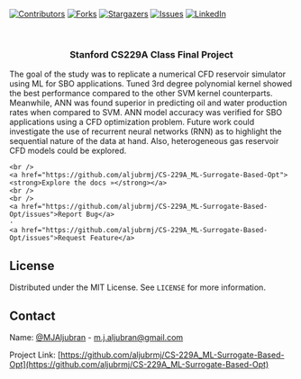 <!-- PROJECT SHIELDS -->
<!--
*** I'm using markdown "reference style" links for readability.
*** Reference links are enclosed in brackets [ ] instead of parentheses ( ).
*** See the bottom of this document for the declaration of the reference variables
*** for contributors-url, forks-url, etc. This is an optional, concise syntax you may use.
*** https://www.markdownguide.org/basic-syntax/#reference-style-links
-->
[![Contributors][contributors-shield]][contributors-url]
[![Forks][forks-shield]][forks-url]
[![Stargazers][stars-shield]][stars-url]
[![Issues][issues-shield]][issues-url]
[![LinkedIn][linkedin-shield]][linkedin-url]



<!-- PROJECT LOGO -->
<br />
<p align="center">

  <h3 align="center">Stanford CS229A Class Final Project</h3>
The goal of the study was to replicate a numerical CFD reservoir simulator using ML for SBO applications. Tuned 3rd degree polynomial kernel showed the best performance compared to the other SVM kernel counterparts. Meanwhile, ANN was found superior in predicting oil and water production rates when compared to SVM. ANN model accuracy was verified for SBO applications using a CFD optimization problem. Future work could investigate the use of recurrent neural networks (RNN) as to highlight the sequential nature of the data at hand. Also, heterogeneous gas reservoir CFD models could be explored. 
  <p align="center">

    <br />
    <a href="https://github.com/aljubrmj/CS-229A_ML-Surrogate-Based-Opt"><strong>Explore the docs »</strong></a>
    <br />
    <br />
    <a href="https://github.com/aljubrmj/CS-229A_ML-Surrogate-Based-Opt/issues">Report Bug</a>
    ·
    <a href="https://github.com/aljubrmj/CS-229A_ML-Surrogate-Based-Opt/issues">Request Feature</a>
  </p>
</p>


<!-- LICENSE -->
## License

Distributed under the MIT License. See `LICENSE` for more information.



<!-- CONTACT -->
## Contact

Name: [@MJAljubran](https://twitter.com/twitter_handle) - m.j.aljubran@gmail.com

Project Link: [https://github.com/aljubrmj/CS-229A_ML-Surrogate-Based-Opt](https://github.com/aljubrmj/CS-229A_ML-Surrogate-Based-Opt)






<!-- MARKDOWN LINKS & IMAGES -->
<!-- https://www.markdownguide.org/basic-syntax/#reference-style-links -->
[contributors-shield]: https://img.shields.io/github/contributors/aljubrmj/CS-229A_ML-Surrogate-Based-Opt.svg?style=for-the-badge
[contributors-url]: https://github.com/aljubrmj/CS-229A_ML-Surrogate-Based-Opt/graphs/contributors
[forks-shield]: https://img.shields.io/github/forks/aljubrmj/CS-229A_ML-Surrogate-Based-Opt.svg?style=for-the-badge
[forks-url]: https://github.com/aljubrmj/CS-229A_ML-Surrogate-Based-Opt/network/members
[stars-shield]: https://img.shields.io/github/stars/aljubrmj/CS-229A_ML-Surrogate-Based-Opt.svg?style=for-the-badge
[stars-url]: https://github.com/aljubrmj/ERE-251_PVT-Simulator/stargazers
[issues-shield]: https://img.shields.io/github/issues/aljubrmj/CS-229A_ML-Surrogate-Based-Opt.svg?style=for-the-badge
[issues-url]: https://github.com/aljubrmj/CS-229A_ML-Surrogate-Based-Opt/issues
[license-shield]: https://img.shields.io/github/license/aljubrmj/CS-229A_ML-Surrogate-Based-Opt.svg?style=for-the-badge
[license-url]: https://github.com/aljubrmj/CS-229A_ML-Surrogate-Based-Opt/blob/master/LICENSE.txt
[linkedin-shield]: https://img.shields.io/badge/-LinkedIn-black.svg?style=for-the-badge&logo=linkedin&colorB=555
[linkedin-url]: https://www.linkedin.com/in/mohammad-jabs/
[product-screenshot]: images/screenshot.png

